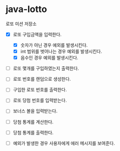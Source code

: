 # java-lotto

로또 미션 저장소
- [x] 로또 구입금액을 입력한다.
  - [x] 숫자가 아닌 경우 예외를 발생시킨다.
  - [x] int 범위를 벗어나는 경우 예외를 발생시킨다.
  - [x] 음수인 경우 예외를 발생시킨다.
- [ ] 로또 몇개를 구입하였는지 출력한다.
- [ ] 로또 번호를 랜덤으로 생성한다. 
- [ ] 구입한 로또 번호를 출력한다. 
- [ ] 로또 당첨 번호를 입력받는다. 
- [ ] 보너스 볼을 입력받는다. 
- [ ] 당첨 통계를 계산한다. 
- [ ] 당첨 통계를 출력한다.

- [ ] 예외가 발생한 경우 사용자에게 에러 메시지를 보여준다. 